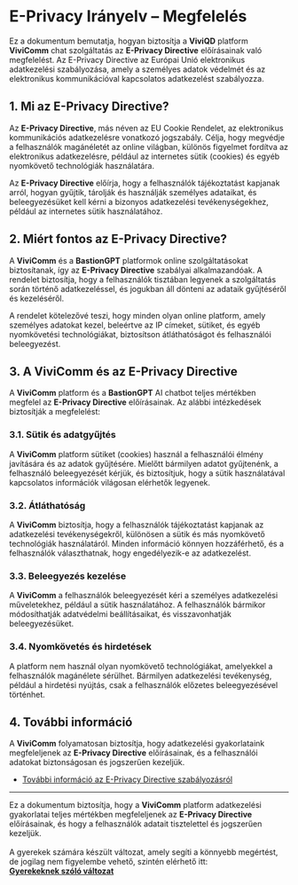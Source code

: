 # E-Privacy Irányelv – Megfelelés

Ez a dokumentum bemutatja, hogyan biztosítja a **ViviQD** platform **ViviComm** chat szolgáltatás az **E-Privacy Directive** előírásainak való megfelelést. Az E-Privacy Directive az Európai Unió elektronikus adatkezelési szabályozása, amely a személyes adatok védelmét és az elektronikus kommunikációval kapcsolatos adatkezelést szabályozza.

## 1. Mi az E-Privacy Directive?

Az **E-Privacy Directive**, más néven az EU Cookie Rendelet, az elektronikus kommunikációs adatkezelésre vonatkozó jogszabály. Célja, hogy megvédje a felhasználók magánéletét az online világban, különös figyelmet fordítva az elektronikus adatkezelésre, például az internetes sütik (cookies) és egyéb nyomkövető technológiák használatára.

Az **E-Privacy Directive** előírja, hogy a felhasználók tájékoztatást kapjanak arról, hogyan gyűjtik, tárolják és használják személyes adataikat, és beleegyezésüket kell kérni a bizonyos adatkezelési tevékenységekhez, például az internetes sütik használatához.

## 2. Miért fontos az E-Privacy Directive?

A **ViviComm** és a **BastionGPT** platformok online szolgáltatásokat biztosítanak, így az **E-Privacy Directive** szabályai alkalmazandóak. A rendelet biztosítja, hogy a felhasználók tisztában legyenek a szolgáltatás során történő adatkezeléssel, és jogukban áll dönteni az adataik gyűjtéséről és kezeléséről.

A rendelet kötelezővé teszi, hogy minden olyan online platform, amely személyes adatokat kezel, beleértve az IP címeket, sütiket, és egyéb nyomkövetési technológiákat, biztosítson átláthatóságot és felhasználói beleegyezést.

## 3. A **ViviComm** és az E-Privacy Directive

A **ViviComm** platform és a **BastionGPT** AI chatbot teljes mértékben megfelel az **E-Privacy Directive** előírásainak. Az alábbi intézkedések biztosítják a megfelelést:

### **3.1. Sütik és adatgyűjtés**
A **ViviComm** platform sütiket (cookies) használ a felhasználói élmény javítására és az adatok gyűjtésére. Mielőtt bármilyen adatot gyűjtenénk, a felhasználó beleegyezését kérjük, és biztosítjuk, hogy a sütik használatával kapcsolatos információk világosan elérhetők legyenek.

### **3.2. Átláthatóság**
A **ViviComm** biztosítja, hogy a felhasználók tájékoztatást kapjanak az adatkezelési tevékenységekről, különösen a sütik és más nyomkövető technológiák használatáról. Minden információ könnyen hozzáférhető, és a felhasználók választhatnak, hogy engedélyezik-e az adatkezelést.

### **3.3. Beleegyezés kezelése**
A **ViviComm** a felhasználók beleegyezését kéri a személyes adatkezelési műveletekhez, például a sütik használatához. A felhasználók bármikor módosíthatják adatvédelmi beállításaikat, és visszavonhatják beleegyezésüket.

### **3.4. Nyomkövetés és hirdetések**
A platform nem használ olyan nyomkövető technológiákat, amelyekkel a felhasználók magánélete sérülhet. Bármilyen adatkezelési tevékenység, például a hirdetési nyújtás, csak a felhasználók előzetes beleegyezésével történhet.

## 4. További információ

A **ViviComm** folyamatosan biztosítja, hogy adatkezelési gyakorlataink megfeleljenek az **E-Privacy Directive** előírásainak, és a felhasználói adatokat biztonságosan és jogszerűen kezeljük.

- [További információ az E-Privacy Directive szabályozásról](https://www.edps.europa.eu/data-protection/our-work/subjects/eprivacy-directive_en)

---

Ez a dokumentum biztosítja, hogy a **ViviComm** platform adatkezelési gyakorlatai teljes mértékben megfeleljenek az **E-Privacy Directive** előírásainak, és hogy a felhasználók adatait tisztelettel és jogszerűen kezeljük.
<br/>
<br/>
A gyerekek számára készült változat, amely segíti a könnyebb megértést,<br/> de jogilag nem figyelembe vehető, szintén elérhető itt:  
[**Gyerekeknek szóló változat**](../easy/easy-e-privacy-directive-compliance.md)
